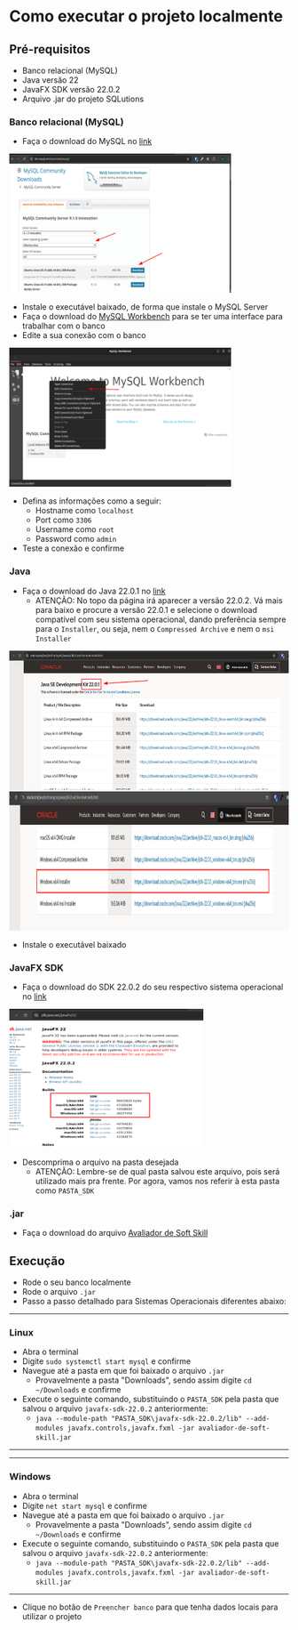# Como executar o projeto localmente

## Pré-requisitos
- Banco relacional (MySQL)
- Java versão 22
- JavaFX SDK versão 22.0.2
- Arquivo .jar do projeto SQLutions

### Banco relacional (MySQL)
- Faça o download do MySQL no [link](https://dev.mysql.com/downloads/mysql/)

<img src="../../assets/images/mySqlPage.png" alt="Site mySQL" width="400" height="250">

- Instale o executável baixado, de forma que instale o MySQL Server
- Faça o download do [MySQL Workbench](https://dev.mysql.com/downloads/workbench/) para se ter uma interface para trabalhar com o banco
- Edite a sua conexão com o banco

<img src="../../assets/images/editDBConnection.png" alt="Edição conexão" width="400" height="250">

- Defina as informações como a seguir:
    - Hostname como `localhost`
    - Port como `3306`
    - Username como `root`
    - Password como `admin`
- Teste a conexão e confirme

### Java
- Faça o download do Java 22.0.1 no [link](https://www.oracle.com/java/technologies/javase/jdk22-archive-downloads.html)
    - ATENÇÃO: No topo da página irá aparecer a versão 22.0.2. Vá mais para baixo e procure a versão 22.0.1 e selecione o download compatível com seu sistema operacional, dando preferência sempre para o `Installer`, ou seja, nem o `Compressed Archive` e nem o `msi Installer`
  
<img src="../../assets/images/javaVersion.png" alt="Versão do java" width="550" height="250">
<img src="../../assets/images/fileType.png" alt="Tipo do arquivo" width="850" height="250">

- Instale o executável baixado

### JavaFX SDK
- Faça o download do SDK 22.0.2 do seu respectivo sistema operacional no [link](https://jdk.java.net/javafx22/)
  
<img src="../../assets/images/javafxSDK.png" alt="Javafx sdk" width="350" height="250">

- Descomprima o arquivo na pasta desejada
    - ATENÇÃO: Lembre-se de qual pasta salvou este arquivo, pois será utilizado mais pra frente. Por agora, vamos nos referir à esta pasta como `PASTA_SDK`

### .jar
- Faça o download do arquivo [Avaliador de Soft Skill](https://drive.google.com/file/d/1Zh-dQstVjuzCZAYFwv7ya4SyzmyYCG5L/view?usp=sharing)

## Execução

- Rode o seu banco localmente
- Rode o arquivo `.jar`
- Passo a passo detalhado para Sistemas Operacionais diferentes abaixo:

---
### Linux
- Abra o terminal
- Digite `sudo systemctl start mysql` e confirme
- Navegue até a pasta em que foi baixado o arquivo `.jar`
    - Provavelmente a pasta "Downloads", sendo assim digite `cd ~/Downloads` e confirme
- Execute o seguinte comando, substituindo o `PASTA_SDK` pela pasta que salvou o arquivo `javafx-sdk-22.0.2` anteriormente:
    - `java --module-path "PASTA_SDK\javafx-sdk-22.0.2/lib" --add-modules javafx.controls,javafx.fxml -jar avaliador-de-soft-skill.jar`
---

---
### Windows
- Abra o terminal
- Digite `net start mysql` e confirme
- Navegue até a pasta em que foi baixado o arquivo `.jar`
  - Provavelmente a pasta "Downloads", sendo assim digite `cd ~/Downloads` e confirme
- Execute o seguinte comando, substituindo o `PASTA_SDK` pela pasta que salvou o arquivo `javafx-sdk-22.0.2` anteriormente:
  - `java --module-path "PASTA_SDK\javafx-sdk-22.0.2/lib" --add-modules javafx.controls,javafx.fxml -jar avaliador-de-soft-skill.jar`
---

- Clique no botão de `Preencher banco` para que tenha dados locais para utilizar o projeto
